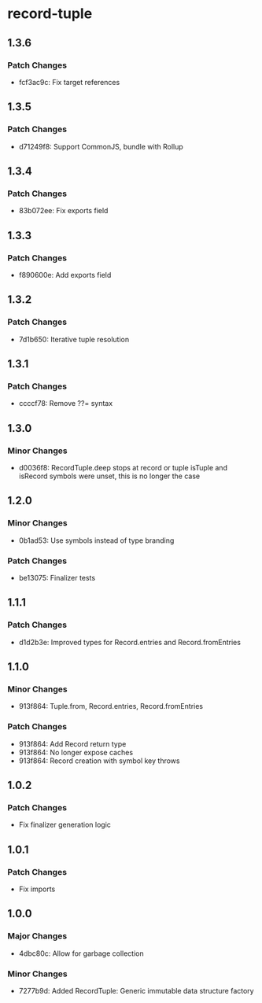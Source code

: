 # record-tuple

## 1.3.6

### Patch Changes

- fcf3ac9c: Fix target references

## 1.3.5

### Patch Changes

- d71249f8: Support CommonJS, bundle with Rollup

## 1.3.4

### Patch Changes

- 83b072ee: Fix exports field

## 1.3.3

### Patch Changes

- f890600e: Add exports field

## 1.3.2

### Patch Changes

- 7d1b650: Iterative tuple resolution

## 1.3.1

### Patch Changes

- ccccf78: Remove ??= syntax

## 1.3.0

### Minor Changes

- d0036f8: RecordTuple.deep stops at record or tuple
  isTuple and isRecord symbols were unset, this is no longer the case

## 1.2.0

### Minor Changes

- 0b1ad53: Use symbols instead of type branding

### Patch Changes

- be13075: Finalizer tests

## 1.1.1

### Patch Changes

- d1d2b3e: Improved types for Record.entries and Record.fromEntries

## 1.1.0

### Minor Changes

- 913f864: Tuple.from, Record.entries, Record.fromEntries

### Patch Changes

- 913f864: Add Record return type
- 913f864: No longer expose caches
- 913f864: Record creation with symbol key throws

## 1.0.2

### Patch Changes

- Fix finalizer generation logic

## 1.0.1

### Patch Changes

- Fix imports

## 1.0.0

### Major Changes

- 4dbc80c: Allow for garbage collection

### Minor Changes

- 7277b9d: Added RecordTuple: Generic immutable data structure factory
